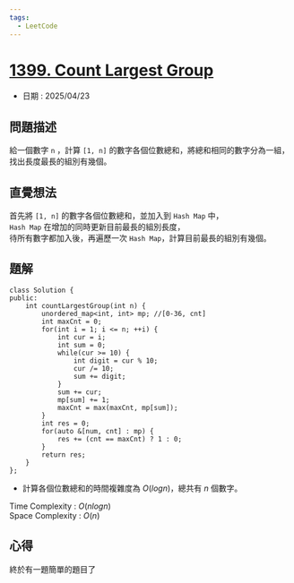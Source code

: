 ```yaml
---
tags:
  - LeetCode
---
```


# [1399. Count Largest Group](https://leetcode.com/problems/count-largest-group/description/)  

+ 日期 : 2025/04/23  

## 問題描述  

給一個數字 `n` ，計算 `[1, n]` 的數字各個位數總和，將總和相同的數字分為一組，  
找出長度最長的組別有幾個。  

## 直覺想法  

首先將 `[1, n]` 的數字各個位數總和，並加入到 `Hash Map` 中，  
`Hash Map` 在增加的同時更新目前最長的組別長度，  
待所有數字都加入後，再遍歷一次 `Hash Map`，計算目前最長的組別有幾個。  

## 題解  

```cpp=
class Solution {
public:
    int countLargestGroup(int n) {
        unordered_map<int, int> mp; //[0-36, cnt]
        int maxCnt = 0;
        for(int i = 1; i <= n; ++i) {
            int cur = i;
            int sum = 0;
            while(cur >= 10) {
                int digit = cur % 10;
                cur /= 10;
                sum += digit;
            }
            sum += cur;
            mp[sum] += 1;
            maxCnt = max(maxCnt, mp[sum]);
        }
        int res = 0;
        for(auto &[num, cnt] : mp) {
            res += (cnt == maxCnt) ? 1 : 0;
        }
        return res;
    }
};
```

+ 計算各個位數總和的時間複雜度為 $O(logn)$，總共有 $n$ 個數字。  

Time Complexity : $O(nlogn)$  
Space Complexity : $O(n)$  

## 心得  

終於有一題簡單的題目了  
